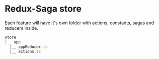 # Redux-Saga store

Each feature will have it's own folder with actions, constants, sagas and reducers inside.

```ts
store
|__ app
  |__ appReducer.ts
  |__ actions.ts
```
